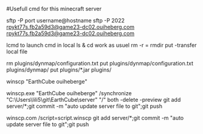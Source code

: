 #Usefull cmd for this minecraft server

sftp -P port username@hostname
sftp -P 2022 rpykt77s.fb2a59d3@game23-dc02.ouiheberg.com
rpykt77s.fb2a59d3@game23-dc02.ouiheberg.com

lcmd to launch cmd in local
ls & cd work as usuel
rm -r = rmdir
put -transfer local file

rm plugins/dynmap/configuration.txt
put plugins/dynmap/configuration.txt plugins/dynmap/
put plugins/*.jar plugins/


winscp "EarthCube ouiheberge"

winscp.exe "EarthCube ouiheberge" /synchronize "C:\Users\lili5\git\EarthCube\server\" "/" both -delete -preview
git add server/*;git commit -m "auto update server file to git";git push

winscp.com /script=script.winscp
git add server/*;git commit -m "auto update server file to git";git push
